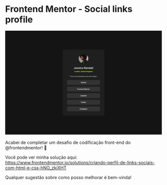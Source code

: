 # Frontend Mentor - Social links profile

![Design preview for the Social links profile coding challenge](./src/design/destkop-design.jpg)

Acabei de completar um desafio de codificação front-end do @frontendmentor! 🎉

Você pode ver minha solução aqui: https://www.frontendmentor.io/solutions/criando-perfil-de-links-sociais-com-html-e-css-hNO_zkiXHT

Qualquer sugestão sobre como posso melhorar é bem-vinda!
